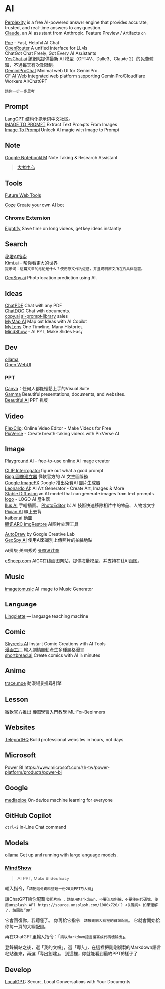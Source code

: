 # AI


[Perplexity](https://www.perplexity.ai/) is a free AI-powered answer engine that provides accurate, trusted, and real-time answers to any question.  
[Claude](https://claude.ai/), an AI assistant from Anthropic.   Feature Preview / Artifacts `on`

[Poe](https://poe.com/) - Fast, Helpful AI Chat  
[OpenRouter](https://openrouter.ai/) A unified interface for LLMs  
[ChatGot](https://www.chatgot.io/) Chat Freely, Got Every AI Assistants  
[YesChat.ai](https://www.yeschat.ai/zh-CN) 該網站提供最新 AI 模型（GPT4V、Dalle3、Claude 2）的免費體驗，不過每天有次數限制。  
[GeminiProChat](https://geminiprochat.com/) Minimal web UI for GeminiPro.  
[CF AI Web](https://ai.jaze.top/) Integrated web platform supporting GeminiPro/Cloudflare Workers AI/ChatGPT

`請你一步一步思考`


## Prompt

[LangGPT](https://flowgpt.com/@langgpt) 结构化提示词中文社区。  
[IMAGE TO PROMPT](https://animegenius.live3d.io/features/image-to-prompt) Extract Text Prompts From Images  
[Image To Prompt](https://describepicture.org/image-to-prompt/)  Unlock AI magic with Image to Prompt  

## Note

[Google NotebookLM](https://notebooklm.google/)  Note Taking & Research Assistant 
> [大考中心](https://www.ceec.edu.tw/xmfile?xsmsid=0J052424829869345634)


## Tools

[Future Web Tools](https://futureweb.pro/tools/ai)  

[Coze](https://www.coze.com/home) Create your own AI bot  

### Chrome Extension

[Eightify](https://eightify.app/) Save time on long videos, get key ideas instantly 

## Search

[秘塔AI搜索](https://metaso.cn/)  
[Kimi.ai](https://kimi.moonshot.cn/) - 帮你看更大的世界   
`提示词：这篇文章的结论是什么？使用原文作为佐证，并且说明原文所在的具体位置。`  

[GeoSpy.ai](https://geospy.ai/) Photo location prediction using AI.  

## Ideas

[ChatPDF](https://www.chatpdf.com/) Chat with any PDF  
[ChatDOC](https://chatdoc.com/) Chat with documents.  
[copy.ai](https://www.copy.ai/) [ai-prompt-library](https://www.copy.ai/ai-prompt-library) sales  
[MyMap AI](https://www.mymap.ai/) Map out Ideas with AI Copilot   
[MyLens](https://mylens.ai/)  One Timeline, Many Histories.  
[MindShow](https://www.mindshow.fun/) - AI PPT, Make Slides Easy  

## Dev

[ollama](https://ollama.com/library/llama3:8b)  
[Open WebUI](https://docs.openwebui.com/)  

### PPT

[Canva](https://www.canva.com)：任何人都能輕鬆上手的Visual Suite  
[Gamma](https://gamma.app) Beautiful presentations, documents, and websites.  
[Beautiful AI](https://www.beautiful.ai) PPT 排版 

## Video

[FlexClip](https://www.flexclip.com/): Online Video Editor - Make Videos for Free  
[PixVerse](https://pixverse.ai/) - Create breath-taking videos with PixVerse AI  

## Image

[Playground AI](https://playground.com/create) - free-to-use online AI image creator    

[CLIP Interrogator](https://huggingface.co/spaces/fffiloni/CLIP-Interrogator-2)  figure out what a good prompt  
[Bing 圖像建立器](https://www.bing.com/images/create) 微軟官方的 AI 文生圖服務  
[Google ImageFX](https://aitestkitchen.withgoogle.com/tools/image-fx)  Google 推出免費AI 圖片生成器  
[Leonardo AI](https://app.leonardo.ai/): AI Art Generator - Create Art, Images & More    
[Stable Diffusion](https://stablediffusionweb.com/WebUI) an AI model that can generate images from text prompts  
[logo](https://logo.com/) - LOGO AI 產生器  
[Ilus AI](https://ilus.ai/generate) 手繪插圖。
[PhotoEditor](https://photoeditor.ai/)  以 AI 技術快速移除相片中的物品、人物或文字  
[Pixian.AI](https://pixian.ai/) 線上去背  
[kaiber.ai](https://kaiber.ai/) 動圖  
[腾讯ARC imgRestore](https://arc.tencent.com/zh/ai-demos/imgRestore)  AI图片处理工具  

[AutoDraw](https://www.autodraw.com/) by Google Creative Lab  
[GeoSpy AI](https://geospy.ai/) 使用AI來識別上傳照片的拍攝地點  

AI排版 美图秀秀 [美图设计室](https://www.x-design.com/)  

[eSheep.com](https://www.esheep.com) AIGC在线画图网站，提供海量模型，并支持在线AI画图。  

## Music

[imagetomusic](https://imagetomusic.top/) AI Image to Music Generator  

## Language
 
[Lingolette](https://lingolette.com/) — language teaching machine

## Comic

[Skyreels AI](https://skyreels.ai/dashboard) Instant Comic Creations with AI Tools  
[漫画工厂](https://huggingface.co/spaces/jbilcke-hf/comic-factory) 輸入劇情自動產生多種風格漫畫  
[shortbread.ai](https://shortbread.ai/) Create comics with AI in minutes  

## Anime

[trace.moe](https://trace.moe/) 動漫場景搜尋引擎  

## Lesson

微軟官方推出 機器學習入門教學 [ML-For-Beginners](https://github.com/microsoft/ML-For-Beginners)

## Websites

[TeleportHQ](https://teleporthq.io/professional-website-builder) Build professional websites in hours, not days.

## Microsoft

[Power BI](https://www.microsoft.com/zh-tw/power-platform/products/power-bi) https://www.microsoft.com/zh-tw/power-platform/products/power-bi

## Google

[mediapipe](https://developers.google.com/mediapipe) On-device machine learning for everyone

## GitHub Copilot

`ctrl+i`  in-Line Chat command

## Models

[ollama](https://ollama.com/) Get up and running with large language models.

### [MindShow](https://www.mindshow.fun/) 
> AI PPT, Make Slides Easy

輸入指令，「`請把這份資料整理一份20頁PPT的大綱`」  

讓ChatGPT給你配圖
`發照片時 ，請使用Markdown，不要涉及斜線，不要使用代碼塊，使用unsplash APl https://source.unsplash.com/1080x720/？ <关键词> 如果理解了，請回復“OK”`

它會回復你，我聽懂了。 你再給它指令：`請按剛剛大綱裡的資訊配圖`。 它就會開始給你每一頁的大綱配圖。   

再在ChatGPT里輸入指令：「`請以Markdown語言編寫成代碼塊輸出`」。  

登錄網站之後，選「我的文檔」，選「導入」，在這裡把剛剛複製的Markdown語言粘貼進來，再選「導出創建」。 到這裡，你就能看到最終PPT的樣子了

## Develop

[LocalGPT](https://github.com/PromtEngineer/localGPT/tree/main): Secure, Local Conversations with Your Documents 


